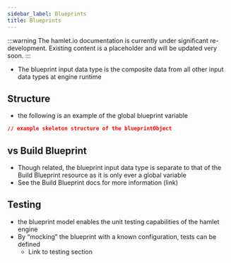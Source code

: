 ```yaml
---
sidebar_label: Blueprints
title: Blueprints
---
```


:::warning
The hamlet.io documentation is currently under significant re-development. Existing content is a placeholder and will be updated very soon.
:::

* The blueprint input data type is the composite data from all other input data types at engine runtime

## Structure

* the following is an example of the global blueprint variable

```json
// example skeleton structure of the blueprintObject
```

## vs Build Blueprint

* Though related, the blueprint input data type is separate to that of the Build Blueprint resource as it is only ever a global variable
* See the Build Blueprint docs for more information (link)

## Testing

* the blueprint model enables the unit testing capabilities of the hamlet engine
* By “mocking” the blueprint with a known configuration, tests can be defined
  * Link to testing section
